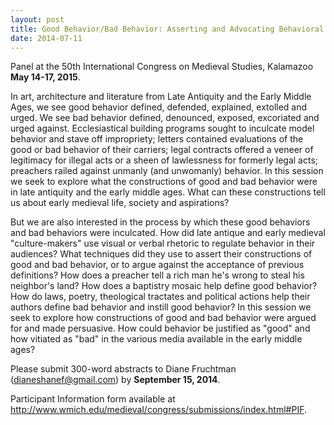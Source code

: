 ```yaml
---
layout: post
title: Good Behavior/Bad Behavior: Asserting and Advocating Behavioral Norms in Late Antiquity and the Early Middle Ages
date: 2014-07-11
---
```


Panel at the 50th International Congress on Medieval Studies, Kalamazoo
**May 14-17, 2015**.

In art, architecture and literature from
Late Antiquity and the Early Middle Ages, we see good behavior defined,
defended, explained, extolled and urged. We see bad behavior defined,
denounced, exposed, excoriated and urged against. Ecclesiastical
building programs sought to inculcate model behavior and stave off
impropriety; letters contained evaluations of the good or bad behavior
of their carriers; legal contracts offered a veneer of legitimacy for
illegal acts or a sheen of lawlessness for formerly legal acts;
preachers railed against unmanly (and unwomanly) behavior. In this
session we seek to explore what the constructions of good and bad
behavior were in late antiquity and the early middle ages. What can
these constructions tell us about early medieval life, society and
aspirations?

But we are also interested in the process by
which these good behaviors and bad behaviors were inculcated. How did
late antique and early medieval "culture-makers" use visual or verbal
rhetoric to regulate behavior in their audiences? What techniques did
they use to assert their constructions of good and bad behavior, or to
argue against the acceptance of previous definitions? How does a
preacher tell a rich man he's wrong to steal his neighbor's land? How
does a baptistry mosaic help define good behavior? How do laws, poetry,
theological tractates and political actions help their authors define
bad behavior and instill good behavior? In this session we seek to
explore how constructions of good and bad behavior were argued for and
made persuasive. How could behavior be justified as "good" and how
vitiated as "bad" in the various media available in the early middle
ages?

Please submit 300-word abstracts to Diane Fruchtman
(<dianeshanef@gmail.com>) by **September 15,
2014**.

Participant Information form available at
<http://www.wmich.edu/medieval/congress/submissions/index.html#PIF>.
